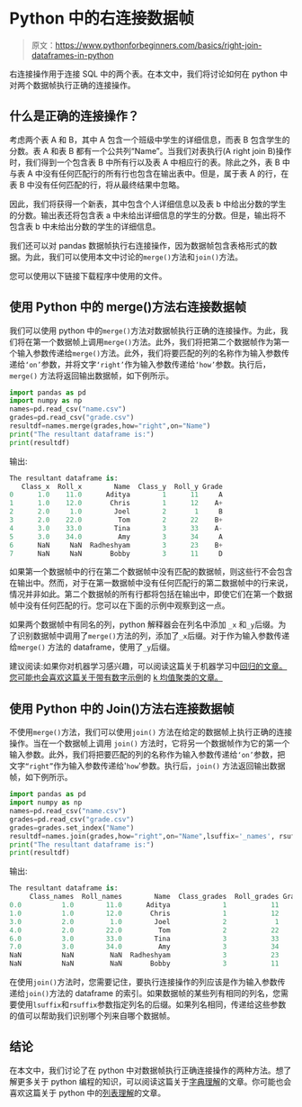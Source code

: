 # Python 中的右连接数据帧

> 原文：<https://www.pythonforbeginners.com/basics/right-join-dataframes-in-python>

右连接操作用于连接 SQL 中的两个表。在本文中，我们将讨论如何在 python 中对两个数据帧执行正确的连接操作。

## 什么是正确的连接操作？

考虑两个表 A 和 B，其中 A 包含一个班级中学生的详细信息，而表 B 包含学生的分数。表 A 和表 B 都有一个公共列“Name”。当我们对表执行(A right join B)操作时，我们得到一个包含表 B 中所有行以及表 A 中相应行的表。除此之外，表 B 中与表 A 中没有任何匹配行的所有行也包含在输出表中。但是，属于表 A 的行，在表 B 中没有任何匹配的行，将从最终结果中忽略。

因此，我们将获得一个新表，其中包含个人详细信息以及表 b 中给出分数的学生的分数。输出表还将包含表 a 中未给出详细信息的学生的分数。但是，输出将不包含表 b 中未给出分数的学生的详细信息。

我们还可以对 pandas 数据帧执行右连接操作，因为数据帧包含表格形式的数据。为此，我们可以使用本文中讨论的`merge()`方法和`join()`方法。

您可以使用以下链接下载程序中使用的文件。

## 使用 Python 中的 merge()方法右连接数据帧

我们可以使用 python 中的`merge()`方法对数据帧执行正确的连接操作。为此，我们将在第一个数据帧上调用`merge()`方法。此外，我们将把第二个数据帧作为第一个输入参数传递给`merge()`方法。此外，我们将要匹配的列的名称作为输入参数传递给`‘on’`参数，并将文字`‘right’`作为输入参数传递给`‘how’`参数。执行后，`merge()` 方法将返回输出数据帧，如下例所示。

```py
import pandas as pd
import numpy as np
names=pd.read_csv("name.csv")
grades=pd.read_csv("grade.csv")
resultdf=names.merge(grades,how="right",on="Name")
print("The resultant dataframe is:")
print(resultdf)
```

输出:

```py
The resultant dataframe is:
   Class_x  Roll_x        Name  Class_y  Roll_y Grade
0      1.0    11.0      Aditya        1      11     A
1      1.0    12.0       Chris        1      12    A+
2      2.0     1.0        Joel        2       1     B
3      2.0    22.0         Tom        2      22    B+
4      3.0    33.0        Tina        3      33    A-
5      3.0    34.0         Amy        3      34     A
6      NaN     NaN  Radheshyam        3      23    B+
7      NaN     NaN       Bobby        3      11     D
```

如果第一个数据帧中的行在第二个数据帧中没有匹配的数据帧，则这些行不会包含在输出中。然而，对于在第一数据帧中没有任何匹配行的第二数据帧中的行来说，情况并非如此。第二个数据帧的所有行都将包括在输出中，即使它们在第一个数据帧中没有任何匹配的行。您可以在下面的示例中观察到这一点。

如果两个数据帧中有同名的列，python 解释器会在列名中添加 `_x` 和`_y`后缀。为了识别数据帧中调用了`merge()`方法的列，添加了`_x`后缀。对于作为输入参数传递给`merge()` 方法的 dataframe，使用了`_y`后缀。

建议阅读:如果你对机器学习感兴趣，可以阅读这篇关于机器学习中[回归的文章。您可能也会喜欢这篇关于带有数字示例](https://codinginfinite.com/regression-in-machine-learning-with-examples/)的 [k 均值聚类的文章。](https://codinginfinite.com/k-means-clustering-using-sklearn-in-python/)

## 使用 Python 中的 Join()方法右连接数据帧

不使用`merge()`方法，我们可以使用`join()` 方法在给定的数据帧上执行正确的连接操作。当在一个数据帧上调用 `join()` 方法时，它将另一个数据帧作为它的第一个输入参数。此外，我们将把要匹配的列的名称作为输入参数传递给`‘on’`参数，把文字`“right”`作为输入参数传递给'`how`'参数。执行后，`join()` 方法返回输出数据帧，如下例所示。

```py
import pandas as pd
import numpy as np
names=pd.read_csv("name.csv")
grades=pd.read_csv("grade.csv")
grades=grades.set_index("Name")
resultdf=names.join(grades,how="right",on="Name",lsuffix='_names', rsuffix='_grades')
print("The resultant dataframe is:")
print(resultdf)
```

输出:

```py
The resultant dataframe is:
     Class_names  Roll_names        Name  Class_grades  Roll_grades Grade
0.0          1.0        11.0      Aditya             1           11     A
1.0          1.0        12.0       Chris             1           12    A+
3.0          2.0         1.0        Joel             2            1     B
4.0          2.0        22.0         Tom             2           22    B+
6.0          3.0        33.0        Tina             3           33    A-
7.0          3.0        34.0         Amy             3           34     A
NaN          NaN         NaN  Radheshyam             3           23    B+
NaN          NaN         NaN       Bobby             3           11     D
```

在使用`join()`方法时，您需要记住，要执行连接操作的列应该是作为输入参数传递给`join()`方法的 dataframe 的索引。如果数据帧的某些列有相同的列名，您需要使用`lsuffix`和`rsuffix`参数指定列名的后缀。如果列名相同，传递给这些参数的值可以帮助我们识别哪个列来自哪个数据帧。

## 结论

在本文中，我们讨论了在 python 中对数据帧执行正确连接操作的两种方法。想了解更多关于 python 编程的知识，可以阅读这篇关于[字典理解](https://www.pythonforbeginners.com/dictionary/dictionary-comprehension-in-python)的文章。你可能也会喜欢这篇关于 python 中的[列表理解](https://www.pythonforbeginners.com/basics/list-comprehensions-in-python)的文章。